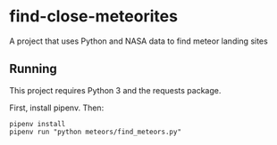# find-close-meteorites
A project that uses Python and NASA data to find meteor landing sites

## Running

This project requires Python 3 and the requests package.

First, install pipenv. Then:

```shell
pipenv install
pipenv run "python meteors/find_meteors.py"
```
